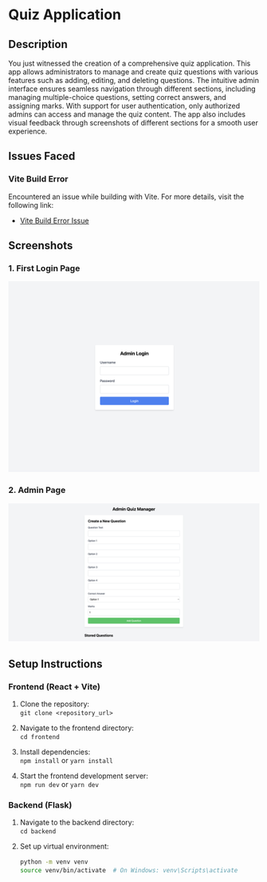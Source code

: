 # Quiz Application

## Description

You just witnessed the creation of a comprehensive quiz application. This app allows administrators to manage and create quiz questions with various features such as adding, editing, and deleting questions. The intuitive admin interface ensures seamless navigation through different sections, including managing multiple-choice questions, setting correct answers, and assigning marks. With support for user authentication, only authorized admins can access and manage the quiz content. The app also includes visual feedback through screenshots of different sections for a smooth user experience.

## Issues Faced

### Vite Build Error

Encountered an issue while building with Vite. For more details, visit the following link:

- [Vite Build Error Issue](https://github.com/vitejs/vite/issues/19018)

## Screenshots

### 1. First Login Page

![First Login Page](/frontend/public/login.png)

### 2. Admin Page

![Admin Page](/frontend/public/admin.png)

## Setup Instructions

### Frontend (React + Vite)

1. Clone the repository:  
   `git clone <repository_url>`

2. Navigate to the frontend directory:  
   `cd frontend`

3. Install dependencies:  
   `npm install` or `yarn install`

4. Start the frontend development server:  
   `npm run dev` or `yarn dev`

### Backend (Flask)

1. Navigate to the backend directory:  
   `cd backend`

2. Set up virtual environment:
   ```bash
   python -m venv venv
   source venv/bin/activate  # On Windows: venv\Scripts\activate
   ```
